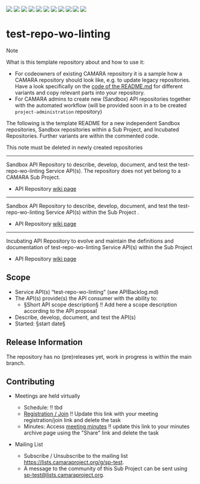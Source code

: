 <a href="https://github.com/camaraproject/test-repo-wo-linting/commits/" title="Last Commit"><img src="https://img.shields.io/github/last-commit/camaraproject/test-repo-wo-linting?style=plastic"></a>
<a href="https://github.com/camaraproject/test-repo-wo-linting/issues" title="Open Issues"><img src="https://img.shields.io/github/issues/camaraproject/test-repo-wo-linting?style=plastic"></a>
<a href="https://github.com/camaraproject/test-repo-wo-linting/pulls" title="Open Pull Requests"><img src="https://img.shields.io/github/issues-pr/camaraproject/test-repo-wo-linting?style=plastic"></a>
<a href="https://github.com/camaraproject/test-repo-wo-linting/graphs/contributors" title="Contributors"><img src="https://img.shields.io/github/contributors/camaraproject/test-repo-wo-linting?style=plastic"></a>
<a href="https://github.com/camaraproject/test-repo-wo-linting" title="Repo Size"><img src="https://img.shields.io/github/repo-size/camaraproject/test-repo-wo-linting?style=plastic"></a>
<a href="https://github.com/camaraproject/test-repo-wo-linting/blob/main/LICENSE" title="License"><img src="https://img.shields.io/badge/License-Apache%202.0-green.svg?style=plastic"></a>
<a href="https://github.com/camaraproject/test-repo-wo-linting/releases/latest" title="Latest Release"><img src="https://img.shields.io/github/release/camaraproject/test-repo-wo-linting?style=plastic"></a>
<a href="https://github.com/camaraproject/Governance/blob/main/ProjectStructureAndRoles.md" title="Sandbox API Repository"><img src="https://img.shields.io/badge/Sandbox%20API%20Repository-yellow?style=plastic"></a>
<a href="https://github.com/camaraproject/Governance/blob/main/ProjectStructureAndRoles.md" title="Incubating API Repository"><img src="https://img.shields.io/badge/Incubating%20API%20Repository-green?style=plastic"></a>
<a href="https://github.com/camaraproject/Governance/blob/main/ProjectStructureAndRoles.md" title="Graduated API Repository"><img src="https://img.shields.io/badge/Graduated%20API%20Repository-silver?style=plastic"></a>
<a href="https://github.com/camaraproject/Governance/blob/main/ProjectStructureAndRoles.md" title="Working Group"><img src="https://img.shields.io/badge/Working%20Group-red?style=plastic"></a>
<!-- Choose one of the above four alternative badges and then delete the remaining ones including this task -->

# test-repo-wo-linting

> [!NOTE]
> What is this template repository about and how to use it:
>
> * For codeowners of existing CAMARA repository it is a sample how a CAMARA repository should look like, e.g. to update legacy repositories. Have a look specifically on the [code of the README.md](https://github.com/camaraproject/Template_API_Repository/blob/main/README.md?plain=1) for different variants and copy relevant parts into your repository.
> * For CAMARA admins to create new (Sandbox) API repositories together with the automated workflow (will be provided soon in a to be created `project-administration` repository)
>
> The following is the template README for a new independent Sandbox repositories, Sandbox repositories within a Sub Project, and Incubated Repositories. Further variants are within the commented code.
>
> This note must be deleted in newly created repositories

---
<!-- Choose one of the following alternatives and then delete this task -->

<!-- Alternative for new, independent Sandbox API Repositories. Choose the "Sandbox" badge above -->
Sandbox API Repository to describe, develop, document, and test the test-repo-wo-linting Service API(s). The repository does not yet belong to a CAMARA Sub Project.

* API Repository [wiki page](https://lf-camaraproject.atlassian.net/wiki/spaces/CAM/overview)

---
<!-- Alternative for Sandbox API Repositories within the context of an existing Sub Project. Choose the "Sandbox" badge above -->

Sandbox API Repository to describe, develop, document, and test the test-repo-wo-linting Service API(s) within the Sub Project []().

* API Repository [wiki page](https://lf-camaraproject.atlassian.net/wiki/spaces/CAM/overview)

---
<!-- Alternative for Incubating API Repositories (always part of Sub Project, potentially created as part of the Incubation). Choose the "Incubating" badge. Change the repository topic to "incubating-api-repository" --> 

Incubating API Repository to evolve and maintain the definitions and documentation of test-repo-wo-linting Service API(s) within the Sub Project []()

* API Repository [wiki page](https://lf-camaraproject.atlassian.net/wiki/spaces/CAM/overview)

<!-- for Graduation of an API Repository replace "Incubating" with "Graduated" and don't forget to exchange the badge :-) -->

<!-- Alternative if the repository will be used for a working group - in this case further points, e.g. the scope, of this template need to be adapted:

Repository for xxx of the  Working Group"

* Working Group [wiki home page](https://lf-camaraproject.atlassian.net/wiki/spaces/CAM/overview) 

-->

## Scope

* Service API(s) “test-repo-wo-linting” (see APIBacklog.md) 
* The API(s) provide(s) the API consumer with the ability to:  
  * §Short API scope description§ !! Add here a scope description according to the API proposal
* Describe, develop, document, and test the API(s)
* Started: §start date§
<!-- * Incubating stage since: {{incubation date}} --> 

## Release Information

The repository has no (pre)releases yet, work in progress is within the main branch.
<!-- Optional: an explicit listing of the latest (pre-)release with additional information, e.g. links to the API definitions -->
<!-- In addition use/uncomment one or multiple the following alternative options when becoming applicable -->
<!-- Pre-releases of this sub project are available in https://github.com/camaraproject/test-repo-wo-linting/releases -->
<!-- The latest public release is available here: https://github.com/camaraproject/test-repo-wo-linting/releases/latest -->
<!-- For changes see [CHANGELOG.md](https://github.com/camaraproject/test-repo-wo-linting/blob/main/CHANGELOG.md) -->

## Contributing

* Meetings are held virtually <!-- for new, independent Sandbox API repositories request a meeting link from the LF admin team or replace the information with the existing meeting information of the Sub Project -->

  * Schedule: !! tbd
  * [Registration / Join](https://zoom-lfx.platform.linuxfoundation.org/meetings/telcoapi) !! Update this link with your meeting registration/join link and delete the task
  * Minutes: Access [meeting minutes](https://lf-camaraproject.atlassian.net/wiki/spaces/CAM/overview) !! update this link to your minutes archive page using the "Share" link and delete the task
* Mailing List
  <!-- Note: the `mailinglistname` is either already existing (for API Repositories within a Sub Projects) or will be created by the CAMARA Admin Team. -->
  * Subscribe / Unsubscribe to the mailing list <https://lists.camaraproject.org/g/sp-test>.
  * A message to the community of this Sub Project can be sent using <sp-test@lists.camaraproject.org>.
